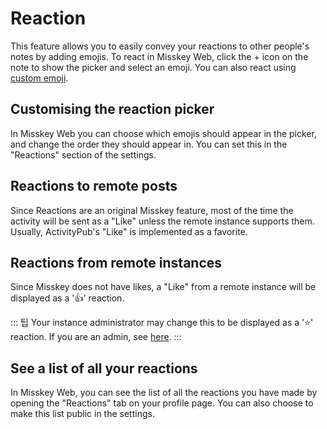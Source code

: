 # Reaction
This feature allows you to easily convey your reactions to other people's notes by adding emojis.
To react in Misskey Web, click the + icon on the note to show the picker and select an emoji.
You can also react using [custom emoji](./custom-emoji.md).

## Customising the reaction picker
In Misskey Web you can choose which emojis should appear in the picker, and change the order they should appear in.
You can set this in the "Reactions" section of the settings.

## Reactions to remote posts
Since Reactions are an original Misskey feature, most of the time the activity will be sent as a "Like" unless the remote instance supports them.
Usually, ActivityPub's "Like" is implemented as a favorite.

## Reactions from remote instances
Since Misskey does not have likes, a "Like" from a remote instance will be displayed as a '👍' reaction.

::: 팁
Your instance administrator may change this to be displayed as a '⭐' reaction.
If you are an admin, see [here](../admin/default-reaction.md).
:::

## See a list of all your reactions
In Misskey Web, you can see the list of all the reactions you have made by opening the "Reactions" tab on your profile page.
You can also choose to make this list public in the settings.
